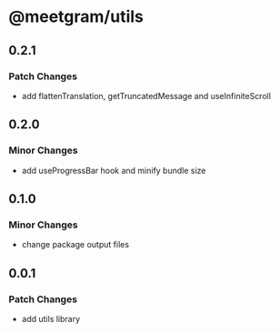 # @meetgram/utils

## 0.2.1

### Patch Changes

- add flattenTranslation, getTruncatedMessage and useInfiniteScroll

## 0.2.0

### Minor Changes

- add useProgressBar hook and minify bundle size

## 0.1.0

### Minor Changes

- change package output files

## 0.0.1

### Patch Changes

- add utils library
